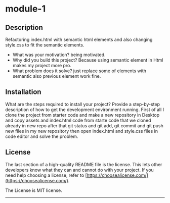 # module-1

## Description

Refactoring index.html with semantic html elements and also changing style.css to fit the semantic elements.

- What was your motivation? being motivated.
- Why did you build this project? Because using semantic element in Html makes my project more pro.
- What problem does it solve? just replace some of elements with semantic also previous element work fine.


## Installation

What are the steps required to install your project? Provide a step-by-step description of how to get the development environment running.
First of all I clone the project from starter code and make a new repository in Desktop and copy assets and index.html code from starte code that we cloned already in new repo after that git status and git add, git commit and git push new files in my new repository then open index.html and style.css files in code editor and solve the problem.



## License

The last section of a high-quality README file is the license. This lets other developers know what they can and cannot do with your project. If you need help choosing a license, refer to [https://choosealicense.com/](https://choosealicense.com/).

The License is MIT license.

---




